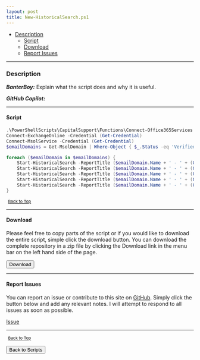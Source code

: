 ```yaml
---
layout: post
title: New-HistoricalSearch.ps1
---
```


- [Description](#description)
  - [Script](#script)
  - [Download](#download)
  - [Report Issues](#report-issues)

---

### Description

**_BanterBoy:_** Explain what the script does and why it is useful.

**_GitHub Copilot:_**

---

#### Script

```powershell
.\PowerShellScripts\CapitalSupport\Functions\Connect-Office365Services.ps1
Connect-ExchangeOnline -Credential (Get-Credential)
Connect-MsolService -Credential (Get-Credential)
$emailDomains = Get-MsolDomain | Where-Object { $_.Status -eq 'Verified' }

foreach ($emailDomain in $emailDomains) {
    Start-HistoricalSearch -ReportTitle ($emailDomain.Name + ' - ' + (Get-Date).AddDays(-10).ToShortDateString()) -StartDate "5/13/2019 00:00:00" -EndDate "5/13/2019 23:30:00" -Direction Sent -ReportType MessageTraceDetail -SenderAddress ('*@' + $emailDomain.Name) -NotifyAddress 'csg-admin@ssy.co.uk'
    Start-HistoricalSearch -ReportTitle ($emailDomain.Name + ' - ' + (Get-Date).AddDays(-9).ToShortDateString()) -StartDate "5/14/2019 00:00:00" -EndDate "5/14/2019 23:30:00" -Direction Sent -ReportType MessageTraceDetail -SenderAddress ('*@' + $emailDomain.Name) -NotifyAddress 'csg-admin@ssy.co.uk'
    Start-HistoricalSearch -ReportTitle ($emailDomain.Name + ' - ' + (Get-Date).AddDays(-8).ToShortDateString()) -StartDate "5/15/2019 00:00:00" -EndDate "5/15/2019 23:30:00" -Direction Sent -ReportType MessageTraceDetail -SenderAddress ('*@' + $emailDomain.Name) -NotifyAddress 'csg-admin@ssy.co.uk'
    Start-HistoricalSearch -ReportTitle ($emailDomain.Name + ' - ' + (Get-Date).AddDays(-7).ToShortDateString()) -StartDate "5/16/2019 00:00:00" -EndDate "5/16/2019 23:30:00" -Direction Sent -ReportType MessageTraceDetail -SenderAddress ('*@' + $emailDomain.Name) -NotifyAddress 'csg-admin@ssy.co.uk'
    Start-HistoricalSearch -ReportTitle ($emailDomain.Name + ' - ' + (Get-Date).AddDays(-6).ToShortDateString()) -StartDate "5/17/2019 00:00:00" -EndDate "5/17/2019 23:30:00" -Direction Sent -ReportType MessageTraceDetail -SenderAddress ('*@' + $emailDomain.Name) -NotifyAddress 'csg-admin@ssy.co.uk'
}
```

<span style="font-size:11px;"><a href="#"><i class="fas fa-caret-up" aria-hidden="true" style="color: white; margin-right:5px;"></i>Back to Top</a></span>

---

#### Download

Please feel free to copy parts of the script or if you would like to download the entire script, simple click the download button. You can download the complete repository in a zip file by clicking the Download link in the menu bar on the left hand side of the page.

<button class="btn" type="submit" onclick="window.open('/PowerShell/scripts/Exchange/New-HistoricalSearch.ps1')">
    <i class="fa fa-cloud-download-alt">
    </i>
        Download
</button>

---

#### Report Issues

You can report an issue or contribute to this site on <a href="https://github.com/BanterBoy/scripts-blog/issues">GitHub</a>. Simply click the button below and add any relevant notes. I will attempt to respond to all issues as soon as possible.

<!-- Place this tag where you want the button to render. -->

<a class="github-button" href="https://github.com/BanterBoy/scripts-blog/issues/new?title=New-HistoricalSearch.ps1&body=There is a problem with this function. Please find details below." data-show-count="true" aria-label="Issue BanterBoy/scripts-blog on GitHub">Issue</a>

---

<span style="font-size:11px;"><a href="#"><i class="fas fa-caret-up" aria-hidden="true" style="color: white; margin-right:5px;"></i>Back to Top</a></span>

<a href="/menu/_pages/scripts.html">
    <button class="btn">
        <i class='fas fa-reply'>
        </i>
            Back to Scripts
    </button>
</a>

[1]: http://ecotrust-canada.github.io/markdown-toc
[2]: https://github.com/googlearchive/code-prettify
